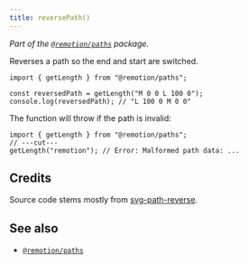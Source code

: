 ```yaml
---
title: reversePath()
---
```


_Part of the [`@remotion/paths`](/docs/paths) package._

Reverses a path so the end and start are switched.

```tsx twoslash
import { getLength } from "@remotion/paths";

const reversedPath = getLength("M 0 0 L 100 0");
console.log(reversedPath); // "L 100 0 M 0 0"
```

The function will throw if the path is invalid:

```tsx twoslash
import { getLength } from "@remotion/paths";
// ---cut---
getLength("remotion"); // Error: Malformed path data: ...
```

## Credits

Source code stems mostly from [svg-path-reverse](https://www.npmjs.com/package/svg-path-reverse).

## See also

- [`@remotion/paths`](/docs/paths)
